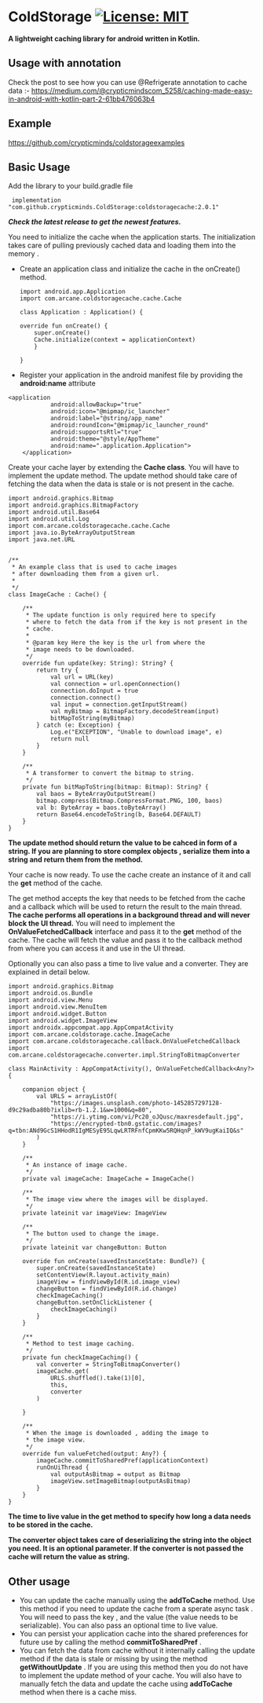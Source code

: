 
# ColdStorage [![License: MIT](https://img.shields.io/badge/License-MIT-yellow.svg)](https://opensource.org/licenses/MIT)

**A lightweight caching library for android written in Kotlin.**

## Usage with annotation

Check the post to see how you can use @Refrigerate annotation to cache data :-
https://medium.com/@crypticmindscom_5258/caching-made-easy-in-android-with-kotlin-part-2-61bb476063b4

## Example 

https://github.com/crypticminds/coldstorageexamples


## Basic Usage

Add the library to your build.gradle file

``` 
 implementation "com.github.crypticminds.ColdStorage:coldstoragecache:2.0.1"
 ```
 ***Check the latest release to get the newest features.***
 
 You need to initialize the cache when the application starts. The initialization takes care of pulling previously cached data and loading them into the memory . 
 
 -  Create an application class and initialize the cache in the onCreate() method.
 
	    import android.app.Application
	    import com.arcane.coldstoragecache.cache.Cache
    
	    class Application : Application() {
    
        override fun onCreate() {
            super.onCreate()
            Cache.initialize(context = applicationContext)
	        }
    
	    }

-  Register your application in the android manifest file by providing the **android:name** attribute

```
<application
            android:allowBackup="true"
            android:icon="@mipmap/ic_launcher"
            android:label="@string/app_name"
            android:roundIcon="@mipmap/ic_launcher_round"
            android:supportsRtl="true"
            android:theme="@style/AppTheme"
            android:name=".application.Application">
    </application>
```
    

   
 Create your cache layer by extending the **Cache class**. You will have to implement the update method.
 The update method should take care of fetching the data when the data is stale or is not present in the cache.
 

    import android.graphics.Bitmap
    import android.graphics.BitmapFactory
    import android.util.Base64
    import android.util.Log
    import com.arcane.coldstoragecache.cache.Cache
    import java.io.ByteArrayOutputStream
    import java.net.URL
    
    
    /**
     * An example class that is used to cache images
     * after downloading them from a given url.
     *
     */
    class ImageCache : Cache() {
    
        /**
         * The update function is only required here to specify
         * where to fetch the data from if the key is not present in the
         * cache.
         *
         * @param key Here the key is the url from where the
         * image needs to be downloaded.
         */
        override fun update(key: String): String? {
            return try {
                val url = URL(key)
                val connection = url.openConnection()
                connection.doInput = true
                connection.connect()
                val input = connection.getInputStream()
                val myBitmap = BitmapFactory.decodeStream(input)
                bitMapToString(myBitmap)
            } catch (e: Exception) {
                Log.e("EXCEPTION", "Unable to download image", e)
                return null
            }
        }
    
        /**
         * A transformer to convert the bitmap to string.
         */
        private fun bitMapToString(bitmap: Bitmap): String? {
            val baos = ByteArrayOutputStream()
            bitmap.compress(Bitmap.CompressFormat.PNG, 100, baos)
            val b: ByteArray = baos.toByteArray()
            return Base64.encodeToString(b, Base64.DEFAULT)
        }
    }
	
	
**The update method should return the value to be cahced in form of a string. If you are planning to store complex objects , serialize them into a string and return them from the method.**

Your cache is now ready. To use the cache create an instance of it and call the **get** method of the cache.

The get method accepts the key that needs to be fetched from the cache and a callback which will be used to return the result to the main thread. **The cache performs all operations in a background thread and will never block the UI thread.**
You will need to implement the **OnValueFetchedCallback** interface and pass it to the **get** method of the cache. The cache will fetch the value and pass it to the callback method from where you can access it and use in the UI thread.

Optionally you can also pass a time to live value and a converter. They are explained in detail below.



    import android.graphics.Bitmap
    import android.os.Bundle
    import android.view.Menu
    import android.view.MenuItem
    import android.widget.Button
    import android.widget.ImageView
    import androidx.appcompat.app.AppCompatActivity
    import com.arcane.coldstorage.cache.ImageCache
    import com.arcane.coldstoragecache.callback.OnValueFetchedCallback
    import com.arcane.coldstoragecache.converter.impl.StringToBitmapConverter
    
    class MainActivity : AppCompatActivity(), OnValueFetchedCallback<Any?> {
    
        companion object {
            val URLS = arrayListOf(
                "https://images.unsplash.com/photo-1452857297128-d9c29adba80b?ixlib=rb-1.2.1&w=1000&q=80",
                "https://i.ytimg.com/vi/Pc20_oJQusc/maxresdefault.jpg",
                "https://encrypted-tbn0.gstatic.com/images?q=tbn:ANd9GcS1HHodR1IgMESyE95LqwLRTRFnfCpmKKw5RQHqnP_kWV9ugKaiIQ&s"
            )
        }
    
        /**
         * An instance of image cache.
         */
        private val imageCache: ImageCache = ImageCache()
    
        /**
         * The image view where the images will be displayed.
         */
        private lateinit var imageView: ImageView
    
        /**
         * The button used to change the image.
         */
        private lateinit var changeButton: Button
    
        override fun onCreate(savedInstanceState: Bundle?) {
            super.onCreate(savedInstanceState)
            setContentView(R.layout.activity_main)
            imageView = findViewById(R.id.image_view)
            changeButton = findViewById(R.id.change)
            checkImageCaching()
            changeButton.setOnClickListener {
                checkImageCaching()
            }
        }
    
        /**
         * Method to test image caching.
         */
        private fun checkImageCaching() {
            val converter = StringToBitmapConverter()
            imageCache.get(
                URLS.shuffled().take(1)[0],
                this,
                converter
            )
    
        }
    
        /**
         * When the image is downloaded , adding the image to
         * the image view.
         */
        override fun valueFetched(output: Any?) {
            imageCache.commitToSharedPref(applicationContext)
            runOnUiThread {
                val outputAsBitmap = output as Bitmap
                imageView.setImageBitmap(outputAsBitmap)
            }
        }
    }
    

**The time to  live value in the get method to specify how long a data needs to be stored in the cache.**

**The converter object takes care of deserializing the string into the object you need. It is an optional parameter. If the converter is not passed the cache will return the value as string.**


## Other usage

* You can update the cache manually using the **addToCache** method. Use this method if you need to update the cache from a sperate async task . You will need to pass the key , and the value (the value needs to be serializable). You can also pass an optional time to live value.
* You can persist your application cache into the shared preferences for future use by calling the method **commitToSharedPref** . 
* You can fetch the data from cache without it internally calling the update method if the data is stale or missing by using the method **getWithoutUpdate** . If you are using this method then you do not have to implement the update method of your cache. You will also have to manually fetch the data and update the cache using **addToCache** method when there is a cache miss.




